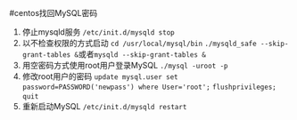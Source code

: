 #centos找回MySQL密码
1. 停止mysqld服务
`/etc/init.d/mysqld stop`
2. 以不检查权限的方式启动
`cd /usr/local/mysql/bin`
`./mysqld_safe --skip-grant-tables &`或者`mysqld --skip-grant-tables &`
3. 用空密码方式使用root用户登录MySQL
`./mysql -uroot -p`
4. 修改root用户的密码
`update mysql.user set password=PASSWORD('newpass') where User='root';`
`flushprivileges;`
`quit`
5. 重新启动MySQL
`/etc/init.d/mysqld restart`
